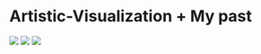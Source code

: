 # Artistic-Visualization + My past



<img src="https://user-images.githubusercontent.com/31917400/34425899-d23b8a96-ec28-11e7-8686-a0824718226f.jpg"  />

<img src="https://user-images.githubusercontent.com/31917400/34425900-d4bdb0be-ec28-11e7-82c0-4ce3b58735d6.jpg"  />

<img src="https://user-images.githubusercontent.com/31917400/34425902-d6a44456-ec28-11e7-89c6-ee3ea2ff8ded.jpg"  />

